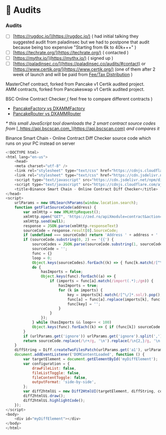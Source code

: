 # 📕 Audits

### Audits

* [ ] [https://rugdoc.io/​](https://rugdoc.io/) \( had initial talking they suggested audit from paladinsec but we had to postpone that audit because being too expensive "Starting from 6k to 40k+++"  \)
* [ ] [https://techrate.org/](https://techrate.org/) \( contacted \)
* [ ] [https://mythx.io/](https://mythx.io/) \( signed up \)
* [ ] [https://paladinsec.co/](https://paladinsec.co/audits/#contact) or [https://www.certik.org/](https://www.certik.org/)  \(one of them after 2 week of launch and will be paid from [Fee/Tax Distribution](../features/deposit-fee-redistribution.md) \)

MasterChef contract, forked from Pancake v1 Certik audited project.  
AMM contracts, forked from Pancakeswap v1 Certik audited project.

BSC Online Contract Checker[ ](https://galaxyfinance.one/contractdiffchecker.html?a1=0xBCfCcbde45cE874adCB698cC183deBcF17952812&a2=0xd7581640DBfC558b3f4d729B8f8c60e0122511F8)\( feel free to compare different contracts \)

* [PancakeFactory vs DXAMMFactory](https://galaxyfinance.one/contractdiffchecker.html?a1=0xBCfCcbde45cE874adCB698cC183deBcF17952812&a2=0xd7581640DBfC558b3f4d729B8f8c60e0122511F8) 
* [PancakeRouter vs DXAMMRouter](https://galaxyfinance.one/contractdiffchecker.html?a1=0x05ff2b0db69458a0750badebc4f9e13add608c7f&a2=0x3d492a1Cf02112f201721544e13a5e239a5258d9) 

_\* this small JavaScript tool downloads the 2 smart contract source codes from_ [_https://api.bscscan.com_](https://api.bscscan.com) _and compares it_  
  
Binance Smart Chain - Online Contract Diff Checker source code which runs on your PC instead on server

```javascript
<!DOCTYPE html>
<html lang="en-us">
    <head>
    <meta charset="utf-8" />
    <link rel="stylesheet" type="text/css" href="https://cdnjs.cloudflare.com/ajax/libs/highlight.js/10.7.1/styles/github.min.css" />
    <link rel="stylesheet" type="text/css" href="https://cdn.jsdelivr.net/npm/diff2html/bundles/css/diff2html.min.css" />
    <script type="text/javascript" src="https://cdn.jsdelivr.net/npm/diff2html/bundles/js/diff2html-ui.min.js"></script>
    <script type="text/javascript" src="https://cdnjs.cloudflare.com/ajax/libs/jsdiff/5.0.0/diff.min.js"></script>
    <title>Binance Smart Chain - Online Contract Diff Checker</title>
</head>
<script>
    urlParams = new URLSearchParams(window.location.search);
    function getFlatSourceCode(address) {
        var xmlHttp = new XMLHttpRequest();
        xmlHttp.open("GET", 'https://zed.ro/apiXmodule=contract&action=getsourcecode&apikey=E1GZ8ZJZ1G2KC314EPJQQIP8MCAG9X553D&address=' + address, false);
        xmlHttp.send(null);
        response = JSON.parse(xmlHttp.responseText)
        sourceCode = response.result[0].SourceCode;
        if (undefined === sourceCode) return 'Address ' + address + ' ' + (undefined === response.result ? 'Failed to get sourcecode' : response.result) + '<br>';
        if (sourceCode.substring(0, 2) == '{{') {
            sourceCodes = JSON.parse(sourceCode.substring(1, sourceCode.length - 1)).sources;
            sourceCode = '';
            func = {}
            loop = 0;
            Object.keys(sourceCodes).forEach((k) => { func[k.match(/[^\/]*.sol/).pop()] = sourceCodes[k].content.replace(/\n/g, '\n'); })
            do {
                hasImports = false;
                Object.keys(func).forEach((a) => {
                    if (imports = func[a].match(/import(.*);/gm)) {
                        hasImports = true;
                        for (k in imports) {
                            key = imports[k].match(/[^\/]*.sol/).pop();
                            func[a] = func[a].replace(imports[k], func[key])
                            func[key] = '';
                        }
                    }
                });
            } while (hasImports && loop++ < 100)
            Object.keys(func).forEach((k) => { if (func[k]) sourceCode = func[k]; })
        }
        if (urlParams.get('ignore')) urlParams.get('ignore').split(',').map(function (e) { sourceCode = sourceCode.replace(new RegExp(e, 'g'), ''); })
        return sourceCode.replace(/\r+/g, '\n').replace(/\n{2,}/g, '\n').trim();
    }
    diffString = Diff.createTwoFilesPatch(urlParams.get('a1'), urlParams.get('a2'), getFlatSourceCode(urlParams.get('a1')), getFlatSourceCode(urlParams.get('a2')));
    document.addEventListener('DOMContentLoaded', function () {
        var targetElement = document.getElementById('myDiffElement');
        var configuration = {
            drawFileList: false,
            fileListToggle: false,
            fileContentToggle: false,
            outputFormat: 'side-by-side',
        };
        var diff2htmlUi = new Diff2HtmlUI(targetElement, diffString, configuration);
        diff2htmlUi.draw();
        diff2htmlUi.highlightCode();
    });
</script>
<body>
    <div id="myDiffElement"></div>
</body>
</html>
```

  
      



